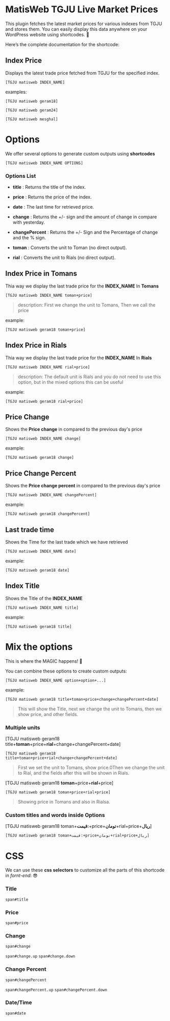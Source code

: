 # MatisWeb TGJU Live Market Prices

This plugin fetches the latest market prices for various indexes from TGJU and stores them.
You can easily display this data anywhere on your WordPress website using shortcodes. 🧐

Here’s the complete documentation for the shortcode:


## Index Price

Displays the latest trade price fetched from TGJU for the specified index.

`[TGJU matisweb INDEX_NAME]`


examples:

`[TGJU matisweb geram18]`

`[TGJU matisweb geram24]`

`[TGJU matisweb mesghal]`


# Options
We offer several options to generate custom outputs using **shortcodes**

`[TGJU matisweb INDEX_NAME OPTIONS]`

### Options List

+ **title** : Returns the title of the index.

+ **price** : Returns the price of the index.

+ **date** : The last time for retrieved price.

+ **change** : Returns the +/- sign and the amount of change in compare with yesterday.

+ **changePercent** : Returns the +/- Sign and the Percentage of change and the % sign.

+ **toman** : Converts the unit to Toman (no direct output).

+ **rial** : Converts the unit to Rials (no direct output).



## Index Price in Tomans
Thia way we display the last trade price for the **INDEX_NAME** In **Tomans**

`[TGJU matisweb INDEX_NAME toman+price]`


> description: First we change the unit to Tomans, Then we call the price

example:

`[TGJU matisweb geram18 toman+price]`

## Index Price in Rials
Thia way we display the last trade price for the **INDEX_NAME** In **Rials**

`[TGJU matisweb INDEX_NAME rial+price]`


> description: The default unit is Rials and you do not need to use this option, but in the mixed options this can be useful

example:

`[TGJU matisweb geram18 rial+price]`



## Price Change
Shows the **Price change** in compared to the previous day's price

`[TGJU matisweb INDEX_NAME change]`

example:

`[TGJU matisweb geram18 change]`

## Price Change Percent
Shows the **Price change percent** in compared to the previous day's price

`[TGJU matisweb INDEX_NAME changePercent]`

example:

`[TGJU matisweb geram18 changePercent]`

## Last trade time
Shows the Time for the last trade which we have retrieved

`[TGJU matisweb INDEX_NAME date]`

example:

`[TGJU matisweb geram18 date]`

## Index Title
Shows the Title of the **INDEX_NAME**

`[TGJU matisweb INDEX_NAME title]`

example:

`[TGJU matisweb geram18 title]`



# Mix the options
This is where the MAGIC happens! 🤩

You can combine these options to create custom outputs:


`[TGJU matisweb INDEX_NAME option+option+...]`


example:

`[TGJU matisweb geram18 title+toman+price+change+changePercent+date]`

> This will show the Title, next we change the unit to Tomans, then we show price, and other fields.

### Multiple units

[TGJU matisweb geram18 title+**toman**+price+**rial**+change+changePercent+date]

`[TGJU matisweb geram18 title+toman+price+rial+change+changePercent+date]`

> First we set the unit to Tomans, show price.0Then we change the unit to Rial, and the fields after this will be shown in Rials.


[TGJU matisweb geram18 **toman**+price+**rial**+price]

`[TGJU matisweb geram18 toman+price+rial+price]`

> Showing price in Tomans and also in Rialsa.

### Custom titles and words inside Options

[TGJU matisweb geram18 toman+**قیمت:**+price+**تومان**+rial+price+**ریال**]

`[TGJU matisweb geram18 toman+قیمت:+price+تومان+rial+price+ریال]`




# CSS
We can use these **css selectors** to customize all the parts of this shortcode in _fornt-end_: 😎

### Title
`span#title`

### Price
`span#price`

### Change
`span#change`

`span#change.up`
`span#change.down`

### Change Percent
`span#changePercent`

`span#changePercent.up`
`span#changePercent.down`

### Date/Time
`span#date`
















